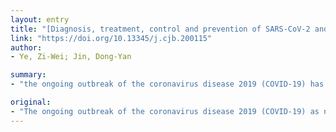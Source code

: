 ```yaml
---
layout: entry
title: "[Diagnosis, treatment, control and prevention of SARS-CoV-2 and coronavirus disease 2019: back to the future]"
link: "https://doi.org/10.13345/j.cjb.200115"
author:
- Ye, Zi-Wei; Jin, Dong-Yan

summary:
- "the ongoing outbreak of the coronavirus disease 2019 (COVID-19) has claimed millions of confirmed cases around the world. The virus was named SARS-CoV-2 in February by the World Health Organization. In a small subset of severe cases, the disease quickly progresses to respiratory failure and even death. Since the 21st century, there have been three major outbreaks caused by human coronanaviruses."

original:
- "The ongoing outbreak of the coronavirus disease 2019 (COVID-19) as named by the World Health Organization has millions of confirmed cases around the world and has claimed hundreds of thousands of lives. The virus was named SARS-CoV-2 in February by International Committee on Taxonomy of Viruses. COVID-19 presents as fever, dry cough, dyspnea, headache and pneumonia. In a small subset of severe cases, the disease quickly progresses to respiratory failure and even death. Since the 21st century, there have been three major outbreaks caused by human coronaviruses, including the severe acute respiratory syndrome (SARS) that broke out in 2003, the Middle East respiratory syndrome (MERS) in 2012, and the recent pandemic of COVID-19. Since 2003, significant progress has been made in the study of SARS-CoV and MERS-CoV concerning their natural origins, pathogenesis, antiviral development and vaccine design. Since SARS-CoV-2 and SARS-CoV are closely related, previous findings on SARS-CoV are highly relevant to a better understanding as well as diagnosis, treatment, prevention and control of SARS-CoV-2. In this review, we highlight recent progresses in the field; compare the biological characteristics of SARS-CoV and SARS-CoV-2; summarize the urgently-needed diagnostic, treatment, prevention and control options; and provide future perspectives for the outcome of the outbreak and research questions to be answered, including some of the difficulties in vaccine development. Hopefully, our comments and suggestions would prove useful for the control of the SARS-CoV-2 epidemic in China and the world."
---
```


